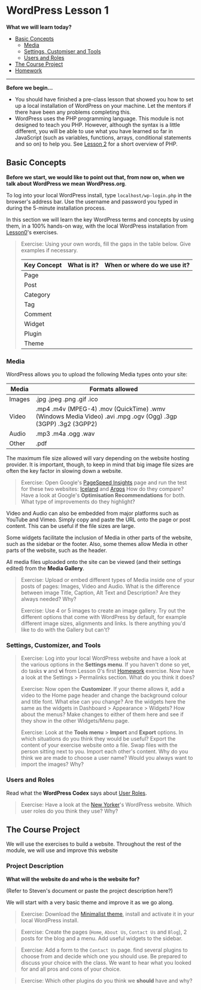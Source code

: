 # WordPress Lesson 1

**What we will learn today?**
- [Basic Concepts](#basic-concepts)
  - [Media](#media)
  - [Settings, Customiser and Tools](#settings-customiser-and-tools)
  - [Users and Roles](#users-and-roles)
- [The Course Project](#the-course-project)
- [Homework](#homework)
---

**Before we begin...**

* You should have finished a pre-class lesson that showed you how to set up a local installation of WordPress on your machine. Let the mentors if there have been any problems completing this.
* WordPress uses the PHP programming language. This module is not designed to teach you PHP. However, although the syntax is a little different, you will be able to use what you have learned so far in JavaScript (such as variables, functions, arrays, conditional statements and so on) to help you. See [Lesson 2](https://github.com/CodeYourFuture/wordpress-module/blob/master/lesson2.md) for a short overview of PHP.

## Basic Concepts

**Before we start, we would like to point out that, from now on, when we talk about WordPress we mean WordPress.org**.

To log into your local WordPress install, type `localhost/wp-login.php` in the browser's address bar. Use the username and password you typed in during the 5-minute installation process.

In this section we will learn the key WordPress terms and concepts by using them, in a 100% hands-on way, with the local WordPress installation from [Lesson0](https://github.com/CodeYourFuture/wordpress-module/blob/master/lesson0.md)'s exercises.

> Exercise: Using your own words, fill the gaps in the table below. Give examples if necessary.
>
> Key Concept | What is it? | When or where do we use it?
> --------|-------------|----------------------------
> Page | |
> Post | |
> Category | |
> Tag | |
> Comment | |
> Widget | |
> Plugin | |
> Theme | |

### Media

WordPress allows you to upload the following Media types onto your site:

Media | Formats allowed
------|-----------------
Images | .jpg .jpeg .png .gif .ico
Video | .mp4 .m4v (MPEG-4) .mov (QuickTime) .wmv (Windows Media Video) .avi .mpg .ogv (Ogg) .3gp (3GPP) .3g2 (3GPP2)
Audio | .mp3 .m4a .ogg .wav
Other | .pdf

The maximum file size allowed will vary depending on the website hosting provider. It is important, though, to keep in mind that big image file sizes are often the key factor in slowing down a website.

> Exercise: Open Google's [PageSpeed Insights](https://developers.google.com/speed/pagespeed/insights/) page and run the test for these two websites: [Iceland](http://iceland.co.uk/) and [Argos](http://www.argos.co.uk/)
> How do they compare? Have a look at Google's **Optimisation Recommendations** for both. What type of improvements do they highlight?

Video and Audio can also be embedded from major platforms such as YouTube and Vimeo. Simply copy and paste the URL onto the page or post content. This can be useful if the file sizes are large.

Some widgets facilitate the inclusion of Media in other parts of the website, such as the sidebar or the footer. Also, some themes allow Media in other parts of the website, such as the header.

All media files uploaded onto the site can be viewed (and their settings edited) from the **Media Gallery**.

> Exercise: Upload or embed different types of Media inside one of your posts of pages: Images, Video and Audio.
> What is the difference between image Title, Caption, Alt Text and Description? Are they always needed? Why?
>
> Exercise: Use 4 or 5 images to create an image gallery. Try out the different options that come with WordPress by default, for example different image sizes, alignments and links.
> Is there anything you'd like to do with the Gallery but can't?

### Settings, Customizer, and Tools

> Exercise: Log into your local WordPress website and have a look at the various options in the **Settings menu**. If you haven't done so yet, do tasks __v__ and __vi__ from Lesson 0's first [Homework](https://github.com/CodeYourFuture/wordpress-module/blob/carmemias-lesson1/lesson0.md#homework) exercise.
> Now have a look at the Settings > Permalinks section. What do you think it does?
>
> Exercise: Now open the **Customizer**. If your theme allows it, add a video to the Home page header and change the background colour and title font.
> What else can you change?
> Are the widgets here the same as the widgets in Dashboard > Appearance > Widgets? How about the menus? Make changes to either of them here and see if they show in the other Widgets/Menu page.
>
> Exercise: Look at the **Tools menu** > **Import** and **Export** options. In which situations do you think they would be useful?
> Export the content of your exercise website onto a file. Swap files with the person sitting next to you. Import each other's content. Why do you think we are made to choose a user name? Would you always want to import the images? Why?

### Users and Roles

Read what the **WordPress Codex** says about [User Roles](https://codex.wordpress.org/Roles_and_Capabilities).

> Exercise: Have a look at the [New Yorker](https://www.newyorker.com/)'s WordPress website. Which user roles do you think they use? Why?

## The Course Project

We will use the exercises to build a website. Throughout the rest of the module, we will use and improve this website

### Project Description

**What will the website do and who is the website for?**

(Refer to Steven's document or paste the project description here?)

We will start with a very basic theme and improve it as we go along.

> Exercise: Download the [Minimalist theme](https://github.com/carmemias/minimalist-theme), install and activate it in your local WordPress install.

> Exercise: Create the pages (`Home`, `About Us`, `Contact Us` and `Blog`), 2 posts for the blog and a menu. Add useful widgets to the sidebar.

> Exercise: Add a form to the `Contact Us` page. find several plugins to choose from and decide which one you should use. Be prepared to discuss your choice with the class. We want to hear what you looked for and all pros and cons of your choice.

> Exercise: Which other plugins do you think we **should** have and why?
